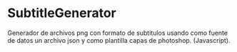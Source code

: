 # SubtitleGenerator
Generador de archivos png con formato de subtitulos usando como fuente de datos un archivo json y como plantilla capas de photoshop. (Javascript).
